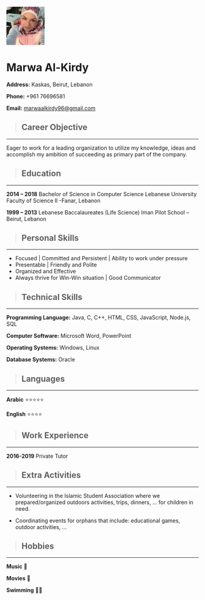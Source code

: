 ![](Marwa.jpg) 
# Marwa Al-Kirdy
**Address:** Kaskas, Beirut, Lebanon

**Phone:** +961 76696581

**Email:** marwaalkirdy96@gmail.com


> ## Career Objective
---
Eager to work for a leading organization to utilize my knowledge, ideas and accomplish my ambition
of succeeding as primary part of the company.


> ## Education
---
**2014 – 2018** Bachelor of Science in Computer
Science
Lebanese University Faculty of Science II -Fanar, Lebanon

**1999 – 2013**
Lebanese Baccalaureates (Life Science)
Iman Pilot School –Beirut, Lebanon


> ## Personal Skills
---
* Focused | Committed and Persistent | Ability to work under pressure
* Presentable | Friendly and Polite
* Organized and Effective
* Always thrive for Win-Win situation | Good Communicator


> ## Technical Skills
---
**Programming Language:** Java, C, C++, HTML, CSS, JavaScript, Node.js, SQL

**Computer Software:** Microsoft Word, PowerPoint

**Operating Systems:** Windows, Linux

**Database Systems:** Oracle


> ## Languages
---
**Arabic** ⭐️⭐️⭐️⭐️⭐️

**English** ⭐️⭐️⭐️⭐️


> ## Work Experience
---
**2016-2019** Private Tutor


> ## Extra Activities
---
* Volunteering in the Islamic Student Association where we prepared/organized outdoors
activities, trips, dinners, ... for children in need.

* Coordinating events for orphans that include: educational games, outdoor activities, ...


> ## Hobbies
---
**Music** 🎵️

**Movies** 🎥️

**Swimming** 🏊‍♀️️

